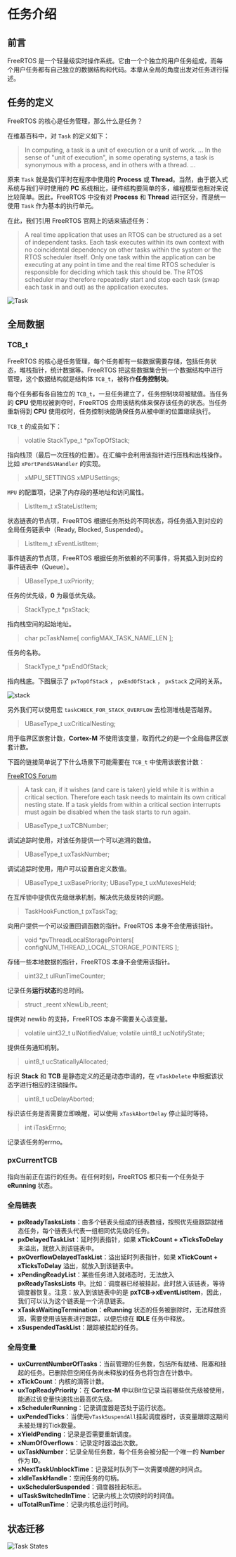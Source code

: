 # 任务介绍

## 前言

FreeRTOS 是一个轻量级实时操作系统。它由一个个独立的用户任务组成，而每个用户任务都有自己独立的数据结构和代码。本章从全局的角度出发对任务进行描述。

## 任务的定义

FreeRTOS 的核心是任务管理，那么什么是任务？

在维基百科中，对 `Task` 的定义如下：

> In computing, a task is a unit of execution or a unit of work.
> ...
> In the sense of "unit of execution", in some operating systems, a task is synonymous with a process, and in others with a thread.
> ...

原来 `Task` 就是我们平时在程序中使用的 **Process** 或 **Thread**。当然，由于嵌入式系统与我们平时使用的 **PC** 系统相比，硬件结构要简单的多，编程模型也相对来说比较简单。因此，FreeRTOS 中没有对 **Process** 和 **Thread** 进行区分，而是统一使用 `Task` 作为基本的执行单元。

在此，我们引用 FreeRTOS 官网上的话来描述任务：

> A real time application that uses an RTOS can be structured as a set of independent tasks. Each task executes within its own context with no coincidental dependency on other tasks within the system or the RTOS scheduler itself. Only one task within the application can be executing at any point in time and the real time RTOS scheduler is responsible for deciding which task this should be. The RTOS scheduler may therefore repeatedly start and stop each task (swap each task in and out) as the application executes.

![Task][1]

## 全局数据

### TCB_t

FreeRTOS 的核心是任务管理，每个任务都有一些数据需要存储，包括任务状态，堆栈指针，统计数据等。FreeRTOS 把这些数据集合到一个数据结构中进行管理，这个数据结构就是结构体 `TCB_t`，被称作**任务控制块**。

每个任务都有各自独立的 `TCB_t`，一旦任务建立了，任务控制块将被赋值。当任务的 **CPU** 使用权被剥夺时，FreeRTOS 会用该结构体来保存该任务的状态。当任务重新得到 **CPU** 使用权时，任务控制块能确保任务从被中断的位置继续执行。

`TCB_t` 的成员如下：

> volatile StackType_t *pxTopOfStack;

指向栈顶（最后一次压栈的位置）。在汇编中会利用该指针进行压栈和出栈操作。比如 `xPortPendSVHandler` 的实现。

> xMPU_SETTINGS xMPUSettings;

`MPU` 的配置项，记录了内存段的基地址和访问属性。

> ListItem_t xStateListItem;

状态链表的节点项，FreeRTOS 根据任务所处的不同状态，将任务插入到对应的全局任务链表中（Ready, Blocked, Suspended）。

> ListItem_t xEventListItem;

事件链表的节点项，FreeRTOS 根据任务所依赖的不同事件，将其插入到对应的事件链表中（Queue）。

> UBaseType_t uxPriority;

任务的优先级，**0** 为最低优先级。

> StackType_t *pxStack;

指向栈空间的起始地址。

> char pcTaskName[ configMAX_TASK_NAME_LEN ];

任务的名称。

> StackType_t *pxEndOfStack;

指向栈底。下图展示了 `pxTopOfStack` ， `pxEndOfStack` ， `pxStack` 之间的关系。

![stack][2]

另外我们可以使用宏 `taskCHECK_FOR_STACK_OVERFLOW` 去检测堆栈是否越界。

> UBaseType_t uxCriticalNesting;

用于临界区嵌套计数，**Cortex-M** 不使用该变量，取而代之的是一个全局临界区嵌套计数。

下面的链接简单说了下什么场景下可能需要在 `TCB_t` 中使用该嵌套计数：

[FreeRTOS Forum][3]

> A task can, if it wishes (and care is taken) yield while it is within a critical section.  Therefore each task needs to maintain its own critical nesting state.  If a task yields from within a critical section interrupts must again be disabled when the task starts to run again.

> UBaseType_t uxTCBNumber;

调试追踪时使用，对该任务提供一个可以追溯的数值。

> UBaseType_t uxTaskNumber;

调试追踪时使用，用户可以设置自定义数值。

> UBaseType_t uxBasePriority;
> UBaseType_t uxMutexesHeld;

在互斥锁中提供优先级继承机制，解决优先级反转的问题。

> TaskHookFunction_t pxTaskTag;

向用户提供一个可以设置回调函数的指针。FreeRTOS 本身不会使用该指针。

> void *pvThreadLocalStoragePointers[ configNUM_THREAD_LOCAL_STORAGE_POINTERS ];

存储一些本地数据的指针，FreeRTOS 本身不会使用该指针。

> uint32_t ulRunTimeCounter;

记录任务**运行状态**的总时间。

> struct _reent xNewLib_reent;

提供对 newlib 的支持，FreeRTOS 本身不需要关心该变量。

> volatile uint32_t ulNotifiedValue;
> volatile uint8_t ucNotifyState;

提供任务通知机制。

> uint8_t ucStaticallyAllocated;

标识 **Stack** 和 **TCB** 是静态定义的还是动态申请的，在 `vTaskDelete` 中根据该状态字进行相应的注销操作。

> uint8_t ucDelayAborted;

标识该任务是否需要立即唤醒，可以使用 `xTaskAbortDelay` 停止延时等待。

> int iTaskErrno;

记录该任务的errno。

### pxCurrentTCB

指向当前正在运行的任务。在任何时刻，FreeRTOS 都只有一个任务处于 **eRunning** 状态。

### 全局链表

 - **pxReadyTasksLists**：由多个链表头组成的链表数组，按照优先级跟踪就绪态任务，每个链表头代表一组相同优先级的任务。
 - **pxDelayedTaskList**：延时列表指针，如果 **xTickCount + xTicksToDelay** 未溢出，就放入到该链表中。
 - **pxOverflowDelayedTaskList**：溢出延时列表指针，如果 **xTickCount + xTicksToDelay** 溢出，就放入到该链表中。
 - **xPendingReadyList**：某些任务进入就绪态时，无法放入 **pxReadyTasksLists** 中。比如：调度器已经被挂起，此时放入该链表，等待调度器恢复。注意：放入到该链表中的是 **pxTCB->xEventListItem**，因此，我们可以认为这个链表是一个消息链表。
 - **xTasksWaitingTermination**：**eRunning** 状态的任务被删除时，无法释放资源，需要使用该链表进行跟踪，以便后续在 **IDLE** 任务中释放。
 - **xSuspendedTaskList**：跟踪被挂起的任务。

### 全局变量

 - **uxCurrentNumberOfTasks**：当前管理的任务数，包括所有就绪、阻塞和挂起的任务。已删除但空闲任务尚未释放的任务也将包含在计数中。
 - **xTickCount**：内核的滴答计数。
 - **uxTopReadyPriority**：在 **Cortex-M** 中以Bit位记录当前哪些优先级被使用，能通过该变量快速找出最高优先级。
 - **xSchedulerRunning**：记录调度器是否处于运行状态。
 - **uxPendedTicks**：当使用`vTaskSuspendAll`挂起调度器时，该变量跟踪这期间未被处理的Tick数量。
 - **xYieldPending**：记录是否需要重新调度。
 - **xNumOfOverflows**：记录定时器溢出次数。
 - **uxTaskNumber**：记录全局任务数，每个任务会被分配一个唯一的 **Number** 作为 **ID**。
 - **xNextTaskUnblockTime**：记录延时队列下一次需要唤醒的时间点。
 - **xIdleTaskHandle**：空闲任务的句柄。
 - **uxSchedulerSuspended**：调度器挂起标志。
 - **ulTaskSwitchedInTime**：记录内核上次切换时的时间值。
 - **ulTotalRunTime**：记录内核总运行时间。

## 状态迁移

![Task States][4]

 [1]: ./images/task.jpg
 [2]: ./images/stack_growth.jpg
 [3]: https://sourceforge.net/p/freertos/discussion/382005/thread/4b56fac4/
 [4]: ./images/task_states.jpg
